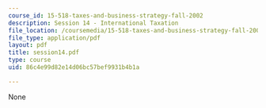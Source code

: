```yaml
---
course_id: 15-518-taxes-and-business-strategy-fall-2002
description: Session 14 - International Taxation
file_location: /coursemedia/15-518-taxes-and-business-strategy-fall-2002/86c4e99d82e14d06bc57bef9931b4b1a_session14.pdf
file_type: application/pdf
layout: pdf
title: session14.pdf
type: course
uid: 86c4e99d82e14d06bc57bef9931b4b1a

---
```

None